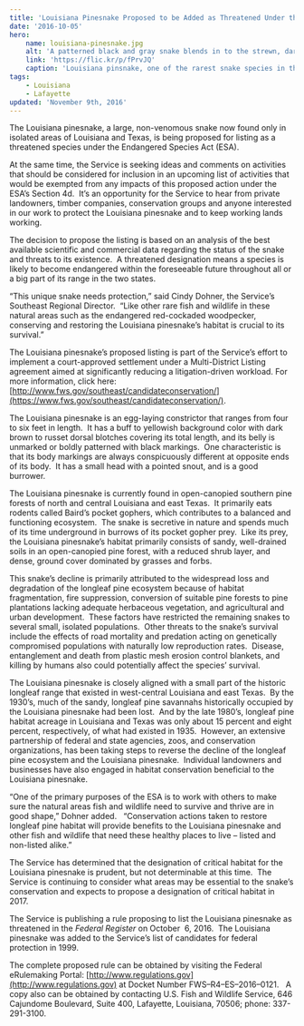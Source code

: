 ```yaml
---
title: 'Louisiana Pinesnake Proposed to be Added as Threatened Under the Endangered Species Act'
date: '2016-10-05'
hero:
    name: louisiana-pinesnake.jpg
    alt: 'A patterned black and gray snake blends in to the strewn, dark pine needles on the forest floor.'
    link: 'https://flic.kr/p/fPrvJQ'
    caption: 'Louisiana pinsnake, one of the rarest snake species in the world. Photo by USFWS.'
tags:
    - Louisiana
    - Lafayette
updated: 'November 9th, 2016'
---
```

The Louisiana pinesnake, a large, non-venomous snake now found only in isolated areas of Louisiana and Texas, is being proposed for listing as a threatened species under the Endangered Species Act (ESA).

At the same time, the Service is seeking ideas and comments on activities that should be considered for inclusion in an upcoming list of activities that would be exempted from any impacts of this proposed action under the ESA’s Section 4d.  It’s an opportunity for the Service to hear from private landowners, timber companies, conservation groups and anyone interested in our work to protect the Louisiana pinesnake and to keep working lands working.  

The decision to propose the listing is based on an analysis of the best available scientific and commercial data regarding the status of the snake and threats to its existence.  A threatened designation means a species is likely to become endangered within the foreseeable future throughout all or a big part of its range in the two states.  

“This unique snake needs protection,” said Cindy Dohner, the Service’s Southeast Regional Director.  “Like other rare fish and wildlife in these natural areas such as the endangered red-cockaded woodpecker, conserving and restoring the Louisiana pinesnake’s habitat is crucial to its survival.”

The Louisiana pinesnake’s proposed listing is part of the Service’s effort to implement a court-approved settlement under a Multi-District Listing agreement aimed at significantly reducing a litigation-driven workload. For more information, click here: [http://www.fws.gov/southeast/candidateconservation/](https://www.fws.gov/southeast/candidateconservation/).

The Louisiana pinesnake is an egg-laying constrictor that ranges from four to six feet in length.  It has a buff to yellowish background color with dark brown to russet dorsal blotches covering its total length, and its belly is unmarked or boldly patterned with black markings.  One characteristic is that its body markings are always conspicuously different at opposite ends of its body.  It has a small head with a pointed snout, and is a good burrower.  

The Louisiana pinesnake is currently found in open-canopied southern pine forests of north and central Louisiana and east Texas.  It primarily eats rodents called Baird’s pocket gophers, which contributes to a balanced and functioning ecosystem.  The snake is secretive in nature and spends much of its time underground in burrows of its pocket gopher prey.  Like its prey, the Louisiana pinesnake’s habitat primarily consists of sandy, well-drained soils in an open-canopied pine forest, with a reduced shrub layer, and dense, ground cover dominated by grasses and forbs.  

This snake’s decline is primarily attributed to the widespread loss and degradation of the longleaf pine ecosystem because of habitat fragmentation, fire suppression, conversion of suitable pine forests to pine plantations lacking adequate herbaceous vegetation, and agricultural and urban development.  These factors have restricted the remaining snakes to several small, isolated populations.  Other threats to the snake’s survival include the effects of road mortality and predation acting on genetically compromised populations with naturally low reproduction rates.  Disease, entanglement and death from plastic mesh erosion control blankets, and killing by humans also could potentially affect the species’ survival.

The Louisiana pinesnake is closely aligned with a small part of the historic longleaf range that existed in west-central Louisiana and east Texas.  By the 1930’s, much of the sandy, longleaf pine savannahs historically occupied by the Louisiana pinesnake had been lost.  And by the late 1980’s, longleaf pine habitat acreage in Louisiana and Texas was only about 15 percent and eight percent, respectively, of what had existed in 1935.  However, an extensive partnership of federal and state agencies, zoos, and conservation organizations, has been taking steps to reverse the decline of the longleaf pine ecosystem and the Louisiana pinesnake.  Individual landowners and businesses have also engaged in habitat conservation beneficial to the Louisiana pinesnake.  

“One of the primary purposes of the ESA is to work with others to make sure the natural areas fish and wildlife need to survive and thrive are in good shape,” Dohner added.   “Conservation actions taken to restore longleaf pine habitat will provide benefits to the Louisiana pinesnake and other fish and wildlife that need these healthy places to live – listed and non-listed alike.”

The Service has determined that the designation of critical habitat for the Louisiana pinesnake is prudent, but not determinable at this time.  The Service is continuing to consider what areas may be essential to the snake’s conservation and expects to propose a designation of critical habitat in 2017. 

The Service is publishing a rule proposing to list the Louisiana pinesnake as threatened in the _Federal Register_ on October  6, 2016.  The Louisiana pinesnake was added to the Service’s list of candidates for federal protection in 1999.

The complete proposed rule can be obtained by visiting the Federal eRulemaking Portal: [http://www.regulations.gov](http://www.regulations.gov) at Docket Number FWS–R4–ES–2016–0121\.   A copy also can be obtained by contacting U.S. Fish and Wildlife Service, 646 Cajundome Boulevard, Suite 400, Lafayette, Louisiana, 70506; phone: 337-291-3100\.

